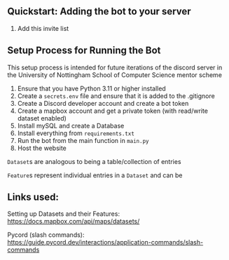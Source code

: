 
## Quickstart: Adding the bot to your server
1. Add this invite list

## Setup Process for Running the Bot

This setup process is intended for future iterations of the discord server in the University of Nottingham School of Computer Science mentor scheme

1. Ensure that you have Python 3.11 or higher installed
2. Create a `secrets.env` file and ensure that it is added to the .gitignore
3. Create a Discord developer account and create a bot token
4. Create a mapbox account and get a private token (with read/write dataset enabled)
5. Install mySQL and create a Database 
6. Install everything from `requirements.txt`
7. Run the bot from the main function in `main.py`
8. Host the website

`Dataset`s are analogous to being a table/collection of entries

`Feature`s represent individual entries in a `Dataset` and can be 

## Links used:
Setting up Datasets and their Features: https://docs.mapbox.com/api/maps/datasets/

Pycord (slash commands): https://guide.pycord.dev/interactions/application-commands/slash-commands